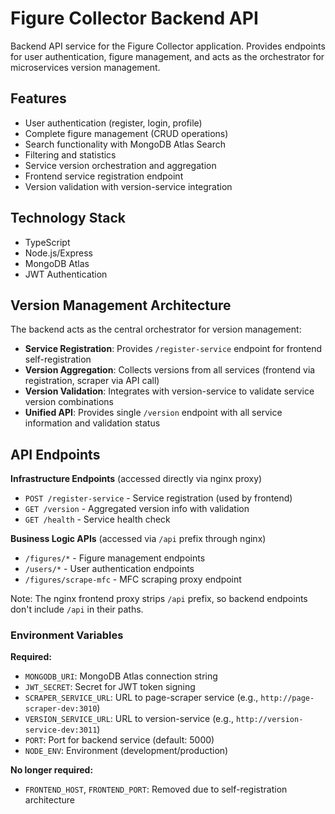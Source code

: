 # Figure Collector Backend API

Backend API service for the Figure Collector application. Provides endpoints for user authentication, figure management, and acts as the orchestrator for microservices version management.

## Features

- User authentication (register, login, profile)
- Complete figure management (CRUD operations)
- Search functionality with MongoDB Atlas Search
- Filtering and statistics
- Service version orchestration and aggregation
- Frontend service registration endpoint
- Version validation with version-service integration

## Technology Stack

- TypeScript
- Node.js/Express
- MongoDB Atlas
- JWT Authentication

## Version Management Architecture

The backend acts as the central orchestrator for version management:

- **Service Registration**: Provides `/register-service` endpoint for frontend self-registration
- **Version Aggregation**: Collects versions from all services (frontend via registration, scraper via API call)
- **Version Validation**: Integrates with version-service to validate service version combinations
- **Unified API**: Provides single `/version` endpoint with all service information and validation status

## API Endpoints

**Infrastructure Endpoints** (accessed directly via nginx proxy)
- `POST /register-service` - Service registration (used by frontend)
- `GET /version` - Aggregated version info with validation
- `GET /health` - Service health check

**Business Logic APIs** (accessed via `/api` prefix through nginx)
- `/figures/*` - Figure management endpoints
- `/users/*` - User authentication endpoints  
- `/figures/scrape-mfc` - MFC scraping proxy endpoint

Note: The nginx frontend proxy strips `/api` prefix, so backend endpoints don't include `/api` in their paths.

### Environment Variables

**Required:**
- `MONGODB_URI`: MongoDB Atlas connection string
- `JWT_SECRET`: Secret for JWT token signing
- `SCRAPER_SERVICE_URL`: URL to page-scraper service (e.g., `http://page-scraper-dev:3010`)
- `VERSION_SERVICE_URL`: URL to version-service (e.g., `http://version-service-dev:3011`)
- `PORT`: Port for backend service (default: 5000)
- `NODE_ENV`: Environment (development/production)

**No longer required:**
- `FRONTEND_HOST`, `FRONTEND_PORT`: Removed due to self-registration architecture
